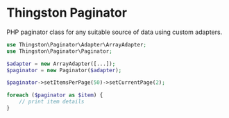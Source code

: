 Thingston Paginator
===================

PHP paginator class for any suitable source of data using custom adapters.

```php
use Thingston\Paginator\Adapter\ArrayAdapter;
use Thingston\Paginator\Paginator;

$adapter = new ArrayAdapter([...]);
$paginator = new Paginator($adapter);

$paginator->setItemsPerPage(50)->setCurrentPage(2);

foreach ($paginator as $item) {
    // print item details
}

```